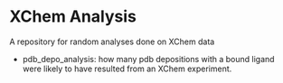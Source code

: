 # XChem Analysis

A repository for random analyses done on XChem data

- pdb_depo_analysis: how many pdb depositions with a bound ligand were likely to have resulted from an XChem experiment.
